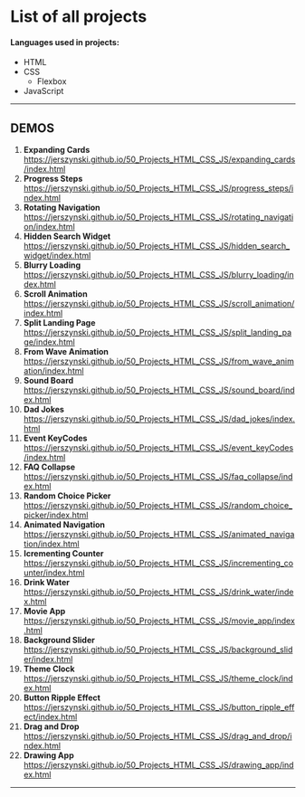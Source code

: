 # List of all projects

#### Languages used in projects:<br>

- HTML
- CSS
  - Flexbox
- JavaScript

---

## DEMOS

1. <strong>Expanding Cards</strong> <br> https://jerszynski.github.io/50_Projects_HTML_CSS_JS/expanding_cards/index.html
2. <strong>Progress Steps</strong> <br> https://jerszynski.github.io/50_Projects_HTML_CSS_JS/progress_steps/index.html
3. <strong>Rotating Navigation</strong> <br> https://jerszynski.github.io/50_Projects_HTML_CSS_JS/rotating_navigation/index.html
4. <strong>Hidden Search Widget</strong> <br> https://jerszynski.github.io/50_Projects_HTML_CSS_JS/hidden_search_widget/index.html
5. <strong>Blurry Loading</strong> <br> https://jerszynski.github.io/50_Projects_HTML_CSS_JS/blurry_loading/index.html
6. <strong>Scroll Animation</strong> <br> https://jerszynski.github.io/50_Projects_HTML_CSS_JS/scroll_animation/index.html
7. <strong>Split Landing Page</strong> <br> https://jerszynski.github.io/50_Projects_HTML_CSS_JS/split_landing_page/index.html
8. <strong>From Wave Animation</strong> <br> https://jerszynski.github.io/50_Projects_HTML_CSS_JS/from_wave_animation/index.html
9. <strong>Sound Board</strong> <br> https://jerszynski.github.io/50_Projects_HTML_CSS_JS/sound_board/index.html
10. <strong>Dad Jokes</strong> <br> https://jerszynski.github.io/50_Projects_HTML_CSS_JS/dad_jokes/index.html
11. <strong>Event KeyCodes</strong> <br> https://jerszynski.github.io/50_Projects_HTML_CSS_JS/event_keyCodes/index.html
12. <strong>FAQ Collapse</strong> <br> https://jerszynski.github.io/50_Projects_HTML_CSS_JS/faq_collapse/index.html
13. <strong>Random Choice Picker</strong> <br> https://jerszynski.github.io/50_Projects_HTML_CSS_JS/random_choice_picker/index.html
14. <strong>Animated Navigation</strong> <br> https://jerszynski.github.io/50_Projects_HTML_CSS_JS/animated_navigation/index.html
15. <strong>Icrementing Counter</strong> <br> https://jerszynski.github.io/50_Projects_HTML_CSS_JS/incrementing_counter/index.html
16. <strong>Drink Water</strong> <br> https://jerszynski.github.io/50_Projects_HTML_CSS_JS/drink_water/index.html
17. <strong>Movie App</strong> <br> https://jerszynski.github.io/50_Projects_HTML_CSS_JS/movie_app/index.html
18. <strong>Background Slider</strong> <br> https://jerszynski.github.io/50_Projects_HTML_CSS_JS/background_slider/index.html
19. <strong>Theme Clock</strong> <br> https://jerszynski.github.io/50_Projects_HTML_CSS_JS/theme_clock/index.html
20. <strong>Button Ripple Effect</strong> <br> https://jerszynski.github.io/50_Projects_HTML_CSS_JS/button_ripple_effect/index.html
21. <strong>Drag and Drop</strong> <br> https://jerszynski.github.io/50_Projects_HTML_CSS_JS/drag_and_drop/index.html
22. <strong>Drawing App</strong> <br> https://jerszynski.github.io/50_Projects_HTML_CSS_JS/drawing_app/index.html

---
